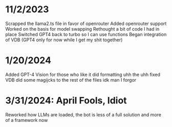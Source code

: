 # 11/2/2023

Scrapped the llama2.ts file in favor of openrouter Added openrouter support
Worked on the basis for model swapping Rethought a bit of code I had in place
Switched GPT4 back to turbo so I can use functions Began integration of VDB
(GPT4 only for now while I get my shit together)

# 1/20/2024

Added GPT-4 Vision for those who like it did formatting uhh the uhh fixed VDB
did some magijcks to the rest of the files idk man I forgor

# 3/31/2024: April Fools, Idiot

Reworked how LLMs are loaded, the bot is less of a full solution and more of a
framework now
